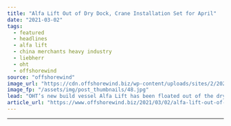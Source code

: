 ```yaml
---
title: "Alfa Lift Out of Dry Dock, Crane Installation Set for April"
date: "2021-03-02"
tags: 
  - featured
  - headlines
  - alfa lift
  - china merchants heavy industry
  - liebherr
  - oht
  - offshorewind
source: "offshorewind"
image_url: "https://cdn.offshorewind.biz/wp-content/uploads/sites/2/2021/03/02090005/OHT-Alfa-Lift-launched-at-CMHI-shipyard.jpg"
image_fp: "/assets/img/post_thumbnails/48.jpg"
lead: "OHT’s new build vessel Alfa Lift has been floated out of the dry dock"
article_url: "https://www.offshorewind.biz/2021/03/02/alfa-lift-out-of-dry-dock-crane-installation-set-for-april/"
---
```


---
